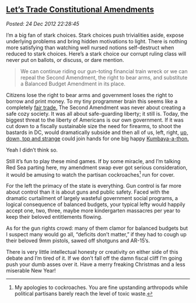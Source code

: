 
[Let’s Trade
Constitutional Amendments](http://bakerjd99.wordpress.com/2012/12/24/lets-trade-constitutional-amendments/)
------------------------------------------------------------------------------------------------------------------------

*Posted: 24 Dec 2012 22:28:45*

I’m a big fan of stark choices. Stark choices push trivialities aside,
expose underlying problems and bring hidden motivations to light. There
is nothing more satisfying than watching well nursed notions
self-destruct when reduced to stark choices. Here’s a stark choice our
corrupt ruling class will never put on ballots, or discuss, or dare
mention.

> We can continue riding our gun-toting financial train wreck or we can
> repeal the Second Amendment, the right to bear arms, and substitute a
> Balanced Budget Amendment in its place.

Citizens lose the right to bear arms and government loses the right to
borrow and print money. To my tiny programmer brain this seems like a
completely [fair
trade.](http://www.globalexchange.org/programs/fairtrade) The Second
Amendment was never about creating a safe cozy society. It was all about
safe-guarding liberty; it still is. Today, the biggest threat to the
liberty of Americans is our own government. If it was cut down to a
fiscally sustainable size the need for firearms, to shoot the bastards
in DC, would dramatically subside and then all of us, left, right, [up,
down, top and
strange](http://public.web.cern.ch/public/en/science/standardmodel-en.html)
could join hands for one big happy
[Kumbaya-a-thon.](http://www.urbandictionary.com/define.php?term=kumbaya)

Yeah I didn’t think so.

Still it’s fun to play these mind games. If by some miracle, and I’m
talking Red Sea parting here, my amendment swap ever got serious
consideration, it would be amusing to watch the partisan cockroaches[^3591a]
run for cover.

For the left the primacy of the state is everything. Gun control is far
more about control than it is about guns and public safety. Faced with
the dramatic curtailment of largely wasteful government social programs,
a logical consequence of balanced budgets, your typical lefty would
happily accept one, two, three, maybe more kindergarten massacres per
year to keep their beloved entitlements flowing.

As for the gun rights crowd: many of them clamor for balanced budgets
but I suspect many would go all, “deficits don’t matter,” if they had to
cough up their beloved 9mm pistols, sawed off shotguns and AR-15’s.

There is very little intellectual honesty or creativity on either side
of this debate and I’m tired of it. If we don’t fall off the damn fiscal
cliff I’m going push your dumb asses over it. Have a merry freaking
Christmas and a less miserable New Year!

[^3591a]: My apologies to cockroaches. You are fine upstanding arthropods
    while political partisans barely reach the level of toxic waste.
